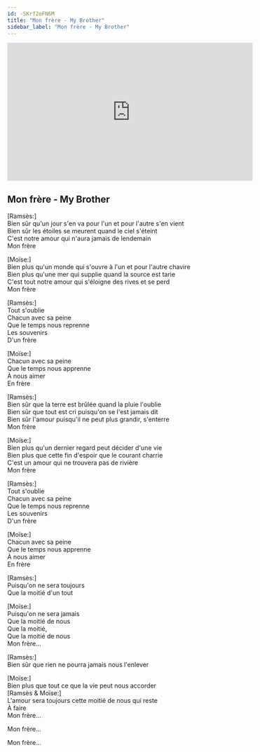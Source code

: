 ```yaml
---
id: -SKrf2oFN6M
title: "Mon frère - My Brother"
sidebar_label: "Mon frère - My Brother"
---
```


<div class="video-float-container">
  <iframe
    width="560"
    height="315"
    src="https://www.youtube.com/embed/-SKrf2oFN6M"
    title="YouTube video player"
    frameborder="0"
    allow="accelerometer; autoplay; clipboard-write; encrypted-media; gyroscope; picture-in-picture; web-share"
    referrerpolicy="strict-origin-when-cross-origin"
    allowfullscreen
  ></iframe>
</div>

## Mon frère - My Brother

[Ramsès:]  
Bien sûr qu'un jour s'en va pour l'un et pour l'autre s'en vient  
Bien sûr les étoiles se meurent quand le ciel s'éteint  
C'est notre amour qui n'aura jamais de lendemain  
Mon frère  
   
[Moïse:]  
Bien plus qu'un monde qui s'ouvre à l'un et pour l'autre chavire  
Bien plus qu'une mer qui supplie quand la source est tarie  
C'est tout notre amour qui s'éloigne des rives et se perd  
Mon frère  
   
[Ramsès:]  
Tout s'oublie  
Chacun avec sa peine  
Que le temps nous reprenne  
Les souvenirs  
D'un frère  
   
[Moïse:]  
Chacun avec sa peine  
Que le temps nous apprenne  
À nous aimer  
En frère  
   
[Ramsès:]  
Bien sûr que la terre est brûlée quand la pluie l'oublie  
Bien sûr que tout est cri puisqu'on se l'est jamais dit  
Bien sûr l'amour puisqu'il ne peut plus grandir, s'enterre  
Mon frère  
   
[Moïse:]  
Bien plus qu'un dernier regard peut décider d'une vie  
Bien plus que cette fin d'espoir que le courant charrie  
C'est un amour qui ne trouvera pas de rivière  
Mon frère  
   
[Ramsès:]  
Tout s'oublie  
Chacun avec sa peine  
Que le temps nous reprenne  
Les souvenirs  
D'un frère  
   
[Moïse:]  
Chacun avec sa peine  
Que le temps nous apprenne  
À nous aimer  
En frère  
   
[Ramsès:]  
Puisqu'on ne sera toujours  
Que la moitié d'un tout  
   
[Moïse:]  
Puisqu'on ne sera jamais  
Que la moitié de nous  
Que la moitié,  
Que la moitié de nous  
Mon frère...  
   
[Ramsès:]  
Bien sûr que rien ne pourra jamais nous l'enlever

[Moïse:]  
Bien plus que tout ce que la vie peut nous accorder  
[Ramsès & Moïse:]  
L'amour sera toujours cette moitié de nous qui reste  
À faire  
Mon frère...

Mon frère...

Mon frère...
